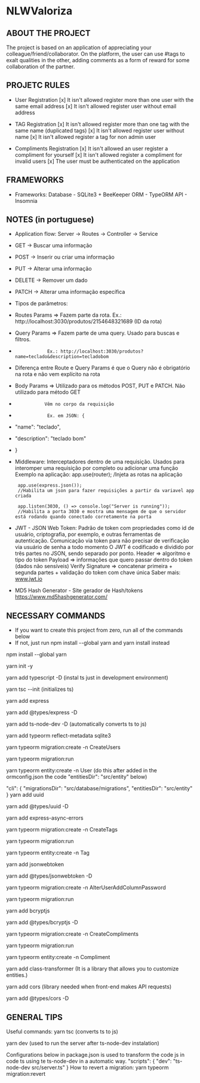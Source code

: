 # NLWValoriza

## ABOUT THE PROJECT
The project is based on an application of appreciating your colleague/friend/collaborator.
 On the platform, the user can use #tags to exalt qualities in the other, adding comments 
 as a form of reward for some collaboration of the partner.

## PROJETC RULES
- User Registration
    [x]  It isn't allowed register more than one user with the same email address
    [x]  It isn't allowed register user without email address

- TAG Registration
    [x] It isn't allowed register more than one tag with the same name (duplicated tags)
    [x] It isn't allowed register user without name
    [x]  It isn't allowed register a tag for non admin user

- Compliments Registration
    [x] It isn't allowed an user register a compliment for yourself
    [x] It isn't allowed register a compliment for invalid users
    [x] The user must be authenticated on the application

## FRAMEWORKS
- Frameworks: 
    Database - SQLite3 + BeeKeeper
    ORM - TypeORM
    API - Insomnia

## NOTES (in portuguese)
 * Application flow:
    Server -> Routes -> Controller -> Service

 * GET -> Buscar uma informação
 * POST -> Inserir ou criar uma informação
 * PUT -> Alterar uma informação
 * DELETE -> Remover um dado
 * PATCH -> Alterar uma informação específica

 * Tipos de parâmetros:
 * Routes Params => Fazem parte da rota. Ex.: http://localhost:3030/produtos/2154648321689 (ID da rota)
 * Query Params => Fazem parte de uma query. Usado para buscas e filtros. 
 *                 Ex.: http://localhost:3030/produtos?name=teclado&description=tecladobom
 * Diferença entre Route e Query Params é que o Query não é obrigatório na rota e não vem explícito na rota
 * Body Params => Utilizado para os métodos POST, PUT e PATCH. Não utilizado para método GET
 *                Vêm no corpo da requisição
 *                 Ex. em JSON: {
 *  "name": "teclado",
 *  "description": "teclado bom"
 * }

 * Middleware: 
    Interceptadores dentro de uma requisição. Usados para interomper uma requisição por completo ou adicionar uma função
    Exemplo na aplicação: 
        app.use(router);
        /Injeta as rotas na aplicação

        app.use(express.json());
        //Habilita um json para fazer requisições a partir da variavel app criada

        app.listen(3030, () => console.log("Server is running"));
        //Habilita a porta 3030 e mostra uma mensagem de que o servidor está rodando quando conectado corretamente na porta

 * JWT - JSON Web Token:
    Padrão  de token com propriedades como id de usuário, criptografia, por exemplo, e outras ferramentas de autenticação.
    Comunicação via token para não precisar de verificação via usuário de senha a todo momento
    O JWT é codificado e dividido por três partes no JSON, sendo separado por ponto.
        Header => algoritmo e tipo do token
        Payload => informações que quero passar dentro do token (dados não sensíveis)
        Verify Signature => concatenar primeira + segunda partes + validação do token com chave única
    Saber mais: www.jwt.io

 * MD5 Hash Generator - Site gerador de Hash/tokens
    https://www.md5hashgenerator.com/
 


## NECESSARY COMMANDS 
- If you want to create this project from zero, run all of the commands below
- If not, just run npm install --global yarn and yarn install instead

npm install --global yarn

yarn init -y

yarn add typescript -D (instal ts just in development environment)

yarn tsc --init (initializes ts)

yarn add express

yarn add @types/express -D

yarn add ts-node-dev -D (automatically converts ts to js)

yarn add typeorm reflect-metadata sqlite3

yarn typeorm migration:create -n CreateUsers

yarn typeorm migration:run

yarn typeorm entity:create -n User (do this after added in the ormconfig.json the code "entitiesDir": "src/entity" below)

"cli": {
    "migrationsDir": "src/database/migrations",
    "entitiesDir": "src/entity"
}
yarn add uuid

yarn add @types/uuid -D

yarn add express-async-errors

yarn typeorm migration:create -n CreateTags

yarn typeorm migration:run

yarn typeorm entity:create -n Tag

yarn add jsonwebtoken

yarn add @types/jsonwebtoken -D

yarn typeorm migration:create -n AlterUserAddColumnPassword

yarn typeorm migration:run

yarn add bcryptjs

yarn add @types/bcryptjs -D

yarn typeorm migration:create -n CreateCompliments

yarn typeorm migration:run

yarn typeorm entity:create -n Compliment

yarn add class-transformer (It is a library that allows you to customize entities.)

yarn add cors (library needed when front-end makes API requests)

yarn add @types/cors -D


## GENERAL TIPS
Useful commands:
yarn tsc (converts ts to js)

yarn dev (used to run the server after ts-node-dev instalation)


Configurations below in package.json is used to transform the code js in code ts using te ts-node-dev in a automatic way.
"scripts": {
    "dev": "ts-node-dev src/server.ts"
}
How to revert a migration:
yarn typeorm migration:revert
